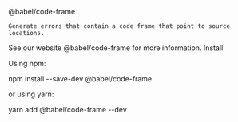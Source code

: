 @babel/code-frame

    Generate errors that contain a code frame that point to source locations.

See our website @babel/code-frame for more information.
Install

Using npm:

npm install --save-dev @babel/code-frame

or using yarn:

yarn add @babel/code-frame --dev
